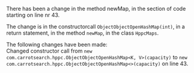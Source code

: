 There has been a change in the method newMap, in the section of code starting on line nr 43.
  
The change is in the constructorcall ```ObjectObjectOpenHashMap(int)```, in a return statement, in the method ```newMap```, in the class ```HppcMaps```.
  
The following changes have been made:  
Changed constructor call from ```new com.carrotsearch.hppc.ObjectObjectOpenHashMap<K, V>(capacity)``` to ```new com.carrotsearch.hppc.ObjectObjectOpenHashMap<>(capacity)``` on line 43.  
